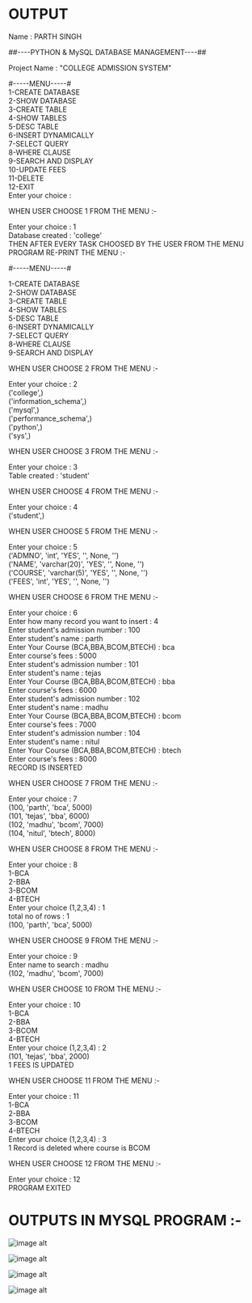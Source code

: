 # OUTPUT
Name : PARTH SINGH  

##----PYTHON & MySQL DATABASE MANAGEMENT----##  

Project Name : "COLLEGE ADMISSION SYSTEM"  

#-----MENU-----#    
1-CREATE DATABASE  
2-SHOW DATABASE  
3-CREATE TABLE  
4-SHOW TABLES  
5-DESC TABLE  
6-INSERT DYNAMICALLY  
7-SELECT QUERY  
8-WHERE CLAUSE  
9-SEARCH AND DISPLAY  
10-UPDATE FEES  
11-DELETE  
12-EXIT  
Enter your choice :


WHEN USER CHOOSE 1 FROM THE MENU :-

Enter your choice : 1  
Database created : 'college'  
THEN AFTER EVERY TASK CHOOSED BY THE USER FROM THE MENU PROGRAM RE-PRINT THE MENU :- 

#-----MENU-----#

1-CREATE DATABASE  
2-SHOW DATABASE  
3-CREATE TABLE  
4-SHOW TABLES  
5-DESC TABLE  
6-INSERT DYNAMICALLY  
7-SELECT QUERY  
8-WHERE CLAUSE  
9-SEARCH AND DISPLAY  

WHEN USER CHOOSE 2 FROM THE MENU :-  

Enter your choice : 2  
('college',)  
('information_schema',)     
('mysql',)  
('performance_schema',)   
('python',)  
('sys',) 


WHEN USER CHOOSE 3 FROM THE MENU :-

Enter your choice : 3  
Table created : 'student'  

WHEN USER CHOOSE 4 FROM THE MENU :-

Enter your choice : 4  
('student',)  

WHEN USER CHOOSE 5 FROM THE MENU :-

Enter your choice : 5  
('ADMNO', 'int', 'YES', '', None, '')  
('NAME', 'varchar(20)', 'YES', '', None, '')  
('COURSE', 'varchar(5)', 'YES', '', None, '')  
('FEES', 'int', 'YES', '', None, '')	  


WHEN USER CHOOSE 6 FROM THE MENU :-

Enter your choice : 6  
Enter how many record you want to insert : 4  
Enter student's admission number : 100  
Enter student's name : parth  
Enter Your Course (BCA,BBA,BCOM,BTECH) : bca  
Enter course's fees : 5000  
Enter student's admission number : 101  
Enter student's name : tejas  
Enter Your Course (BCA,BBA,BCOM,BTECH) : bba  
Enter course's fees : 6000  
Enter student's admission number : 102  
Enter student's name : madhu  
Enter Your Course (BCA,BBA,BCOM,BTECH) : bcom  
Enter course's fees : 7000  
Enter student's admission number : 104  
Enter student's name : nitul  
Enter Your Course (BCA,BBA,BCOM,BTECH) : btech  
Enter course's fees : 8000  
RECORD IS INSERTED  


WHEN USER CHOOSE 7 FROM THE MENU :-

Enter your choice : 7  
(100, 'parth', 'bca', 5000)  
(101, 'tejas', 'bba', 6000)  
(102, 'madhu', 'bcom', 7000)  
(104, 'nitul', 'btech', 8000)  

WHEN USER CHOOSE 8 FROM THE MENU :-  

Enter your choice : 8  
1-BCA  
2-BBA  
3-BCOM  
4-BTECH  
Enter your choice (1,2,3,4) : 1  
total no of rows :  1  
(100, 'parth', 'bca', 5000)

    
WHEN USER CHOOSE 9 FROM THE MENU :-
    
Enter your choice : 9  
Enter name to search : madhu  
(102, 'madhu', 'bcom', 7000)  



WHEN USER CHOOSE 10 FROM THE MENU :-

Enter your choice : 10  
1-BCA  
2-BBA  
3-BCOM  
4-BTECH  
Enter your choice (1,2,3,4) : 2  
(101, 'tejas', 'bba', 2000)   
1 FEES IS UPDATED  


WHEN USER CHOOSE 11 FROM THE MENU :-
   
Enter your choice : 11  
1-BCA  
2-BBA  
3-BCOM  
4-BTECH  
Enter your choice (1,2,3,4) : 3  
1 Record is deleted where course is BCOM  

WHEN USER CHOOSE 12 FROM THE MENU :-
   
Enter your choice : 12  
PROGRAM EXITED

# OUTPUTS IN MYSQL PROGRAM :-

![image alt](https://github.com/parthysingh/Collage_Admission_System/blob/main/Photos/database.png?raw=true)

![image alt](https://github.com/parthysingh/Collage_Admission_System/blob/main/Photos/tables.png?raw=true)

![image alt](https://github.com/parthysingh/Collage_Admission_System/blob/main/Photos/select.png?raw=true)

![image alt](https://github.com/parthysingh/Collage_Admission_System/blob/main/Photos/desc.png?raw=true)

